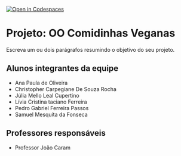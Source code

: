 [![Open in Codespaces](https://classroom.github.com/assets/launch-codespace-7f7980b617ed060a017424585567c406b6ee15c891e84e1186181d67ecf80aa0.svg)](https://classroom.github.com/open-in-codespaces?assignment_repo_id=14313286)
# Projeto: OO Comidinhas Veganas
Escreva um ou dois parágrafos resumindo o objetivo do seu projeto.

## Alunos integrantes da equipe

* Ana Paula de Oliveira
* Christopher Carpegiane De Souza Rocha
* Júlia Mello Leal Cupertino
* Lívia Cristina taciano Ferreira
* Pedro Gabriel Ferreira Passos
* Samuel Mesquita da Fonseca

## Professores responsáveis

* Professor João Caram


